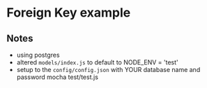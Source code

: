 # Foreign Key example

## Notes
- using postgres
- altered `models/index.js` to default to NODE_ENV = 'test'
- setup to the `config/config.json` with YOUR database name and password
mocha test/test.js
